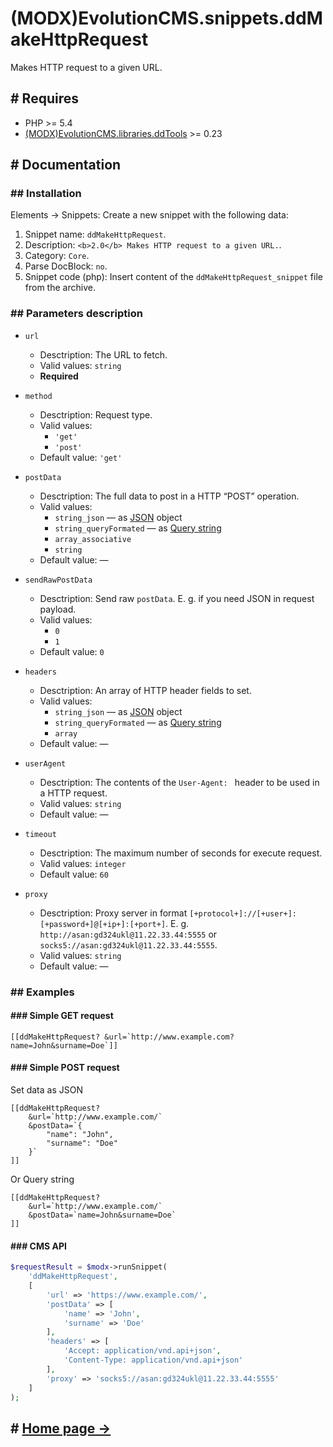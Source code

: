 # (MODX)EvolutionCMS.snippets.ddMakeHttpRequest

Makes HTTP request to a given URL.


## # Requires
* PHP >= 5.4
* [(MODX)EvolutionCMS.libraries.ddTools](http://code.divandesign.biz/modx/ddtools) >= 0.23


## # Documentation


### ## Installation
Elements → Snippets: Create a new snippet with the following data:

1. Snippet name: `ddMakeHttpRequest`.
2. Description: `<b>2.0</b> Makes HTTP request to a given URL.`.
3. Category: `Core`.
4. Parse DocBlock: `no`.
5. Snippet code (php): Insert content of the `ddMakeHttpRequest_snippet` file from the archive.


### ## Parameters description

* `url`
	* Desctription: The URL to fetch.
	* Valid values: `string`
	* **Required**
	
* `method`
	* Desctription: Request type.
	* Valid values:
		* `'get'`
		* `'post'`
	* Default value: `'get'`
	
* `postData`
	* Desctription: The full data to post in a HTTP “POST” operation.
	* Valid values:
		* `string_json` — as [JSON](https://en.wikipedia.org/wiki/JSON) object
		* `string_queryFormated` — as [Query string](https://en.wikipedia.org/wiki/Query_string)
		* `array_associative`
		* `string`
	* Default value: —
	
* `sendRawPostData`
	* Desctription: Send raw `postData`. E. g. if you need JSON in request payload.
	* Valid values:
		* `0`
		* `1`
	* Default value: `0`
	
* `headers`
	* Desctription: An array of HTTP header fields to set.
	* Valid values:
		* `string_json` — as [JSON](https://en.wikipedia.org/wiki/JSON) object
		* `string_queryFormated` — as [Query string](https://en.wikipedia.org/wiki/Query_string)
		* `array`
	* Default value: —
	
* `userAgent`
	* Desctription: The contents of the `User-Agent: ` header to be used in a HTTP request.
	* Valid values: `string`
	* Default value: —
	
* `timeout`
	* Desctription: The maximum number of seconds for execute request.
	* Valid values: `integer`
	* Default value: `60`
	
* `proxy`
	* Desctription: Proxy server in format `[+protocol+]://[+user+]:[+password+]@[+ip+]:[+port+]`. E. g. `http://asan:gd324ukl@11.22.33.44:5555` or `socks5://asan:gd324ukl@11.22.33.44:5555`.
	* Valid values: `string`
	* Default value: —


### ## Examples


#### ### Simple GET request
```
[[ddMakeHttpRequest? &url=`http://www.example.com?name=John&surname=Doe`]]
```


#### ### Simple POST request
Set data as JSON
```
[[ddMakeHttpRequest?
	&url=`http://www.example.com/`
	&postData=`{
		"name": "John",
		"surname": "Doe"
	}`
]]
```
Or Query string
```
[[ddMakeHttpRequest?
	&url=`http://www.example.com/`
	&postData=`name=John&surname=Doe`
]]
```


#### ### CMS API
```php
$requestResult = $modx->runSnippet(
	'ddMakeHttpRequest',
	[
		'url' => 'https://www.example.com/',
		'postData' => [
			'name' => 'John',
			'surname' => 'Doe'
		],
		'headers' => [
			'Accept: application/vnd.api+json',
			'Content-Type: application/vnd.api+json'
		],
		'proxy' => 'socks5://asan:gd324ukl@11.22.33.44:5555'
	]
);
```


## # [Home page →](https://code.divandesign.biz/modx/ddmakehttprequest)